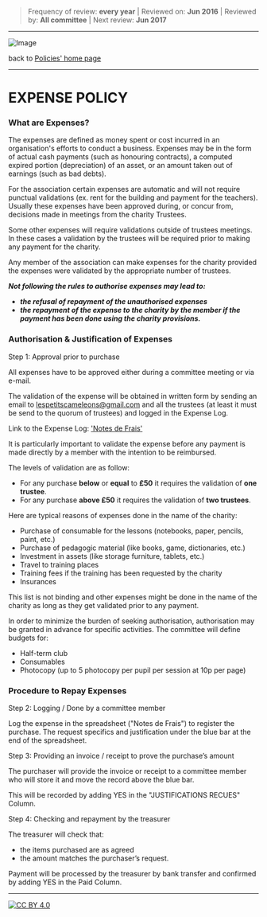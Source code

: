 > Frequency of review: **every year** | Reviewed on: **Jun 2016** | Reviewed by: **All committee** | Next review: **Jun 2017**

---

![Image](http://lespetitscameleons.org.uk/wp-content/uploads/2015/06/PCam-logo.png)

back to [Policies' home page](README.md)

---

# EXPENSE POLICY

### What are Expenses?

The expenses are defined as money spent or cost incurred in an organisation's efforts to conduct a business. Expenses may be in the form of actual cash payments (such as honouring contracts), a computed expired portion (depreciation) of an asset, or an amount taken out of earnings (such as bad debts).

For the association certain expenses are automatic and will not require punctual validations (ex. rent for the building and payment for the teachers). Usually these expenses have been approved during, or concur from, decisions made in meetings from the charity Trustees.

Some other expenses will require validations outside of trustees meetings. In these cases a validation by the trustees will be required prior to making any payment for the charity.

Any member of the association can make expenses for the charity provided the expenses were validated by the appropriate number of trustees.

**_Not following the rules to authorise expenses may lead to:_**

* **_the refusal of repayment of the unauthorised expenses_**
* **_the repayment of the expense to the charity by the member if the payment has been done using the charity provisions._**

### Authorisation & Justification of Expenses

Step 1: Approval prior to purchase

All expenses have to be approved either during a committee meeting or via e-mail.

The validation of the expense will be obtained in written form by sending an email to [lespetitscameleons@gmail.com](mailto:lespetitscameleons@gmail.com) and all the trustees (at least it must be send to the quorum of trustees) and logged in the Expense Log.

Link to the Expense Log: ['Notes de Frais'](https://docs.google.com/spreadsheets/d/15tJn4ADAxJffRjziHNrPTmqhvkIlHNG6-aibTAwlFzQ/edit?usp=sharing)

It is particularly important to validate the expense before any payment is made directly by a member with the intention to be reimbursed.

The levels of validation are as follow:

* For any purchase **below** or **equal** to **£50** it requires the validation of **one trustee**.
* For any purchase **above £50** it requires the validation of **two trustees**.

Here are typical reasons of expenses done in the name of the charity:

* Purchase of consumable for the lessons (notebooks, paper, pencils, paint, etc.)
* Purchase of pedagogic material (like books, game, dictionaries, etc.)
* Investment in assets (like storage furniture, tablets, etc.)  
* Travel to training places
* Training fees if the training has been requested by the charity
* Insurances

This list is not binding and other expenses might be done in the name of the charity as long as they get validated prior to any payment.

In order to minimize the burden of seeking authorisation, authorisation may be granted in advance for specific activities. The committee will define budgets for:

* Half-term club
* Consumables
* Photocopy (up to 5 photocopy per pupil per session at 10p per page)

### Procedure to Repay Expenses

Step 2: Logging / Done by a committee member

Log the expense in the spreadsheet ("Notes de Frais") to register the purchase. The request specifics and justification under the blue bar at the end of the spreadsheet.

Step 3: Providing an invoice  / receipt to prove the purchase’s amount

The purchaser will provide the invoice or receipt to a committee member who will store it and move the record above the blue bar.

This will be recorded by adding YES in the "JUSTIFICATIONS RECUES" Column.

Step 4: Checking and repayment by the treasurer

The treasurer will check that:

* the items purchased are as agreed
* the amount matches the purchaser’s request.

Payment will be processed by the treasurer by bank transfer and confirmed by adding YES in the Paid Column.

---
[![CC BY 4.0](http://mirrors.creativecommons.org/presskit/buttons/88x31/svg/by.svg)](https://creativecommons.org/licenses/by/4.0/)
